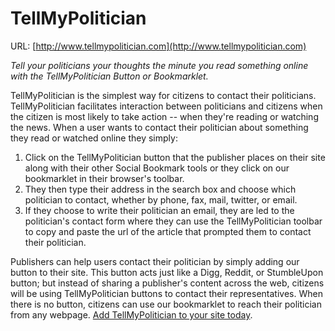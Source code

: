 # TellMyPolitician #

URL: [http://www.tellmypolitician.com](http://www.tellmypolitician.com)

*Tell your politicians your thoughts the minute you read something online with the TellMyPolitician Button or Bookmarklet.*

TellMyPolitician is the simplest way for citizens to contact their politicians. TellMyPolitician facilitates interaction between politicians and citizens when the citizen is most likely to take action -- when they're reading or watching the news. When a user wants to contact their politician about something they read or watched online they simply:

1.  Click on the TellMyPolitician button that the publisher places on their site along with their other Social Bookmark tools or they click on our bookmarklet in their browser's toolbar.
2.  They then type their address in the search box and choose which politician to contact, whether by phone, fax, mail, twitter, or email.
3.  If they choose to write their politician an email, they are led to the politician's contact form where they can use the TellMyPolitician toolbar to copy and paste the url of the article that prompted them to contact their politician.

Publishers can help users contact their politician by simply adding our button to their site. This button acts just like a Digg, Reddit, or StumbleUpon button; but instead of sharing a publisher's content across the web, citizens will be using TellMyPolitician buttons to contact their representatives. When there is no button, citizens can use our bookmarklet to reach their politician from any webpage. [Add TellMyPolitician to your site today](http://tellmypolitician.com/siteinstructions).


